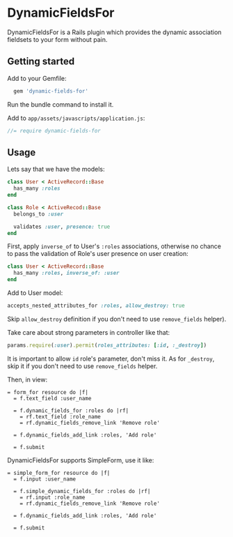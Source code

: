 DynamicFieldsFor
================

DynamicFieldsFor is a Rails plugin which provides the dynamic association fieldsets to your form without pain.

## Getting started

Add to your Gemfile:

```ruby
  gem 'dynamic-fields-for'
```

Run the bundle command to install it.

Add to `app/assets/javascripts/application.js`:
```js
//= require dynamic-fields-for
```

## Usage
Lets say that we have the models:

```ruby
class User < ActiveRecord::Base
  has_many :roles
end

class Role < ActiveRecod::Base
  belongs_to :user

  validates :user, presence: true
end
```

First, apply `inverse_of` to User's `:roles` associations, otherwise no chance to pass
the validation of Role's user presence on user creation:
```ruby
class User < ActiveRecord::Base
  has_many :roles, inverse_of: :user
end
```

Add to User model:
```ruby
accepts_nested_attributes_for :roles, allow_destroy: true
```

Skip `allow_destroy` definition if you don't need to use `remove_fields` helper).

Take care about strong parameters in controller like that:
```ruby
params.require(:user).permit(roles_attributes: [:id, :_destroy])
```

It is important to allow `id` role's parameter, don't miss it. As for `_destroy`,
skip it if you don't need to use `remove_fields` helper.

Then, in view:
```haml
= form_for resource do |f|
  = f.text_field :user_name

  = f.dynamic_fields_for :roles do |rf|
    = rf.text_field :role_name
    = rf.dynamic_fields_remove_link 'Remove role'

  = f.dynamic_fields_add_link :roles, 'Add role'

  = f.submit
```

DynamicFieldsFor supports SimpleForm, use it like:
```haml
= simple_form_for resource do |f|
  = f.input :user_name

  = f.simple_dynamic_fields_for :roles do |rf|
    = rf.input :role_name
    = rf.dynamic_fields_remove_link 'Remove role'

  = f.dynamic_fields_add_link :roles, 'Add role'

  = f.submit
```

